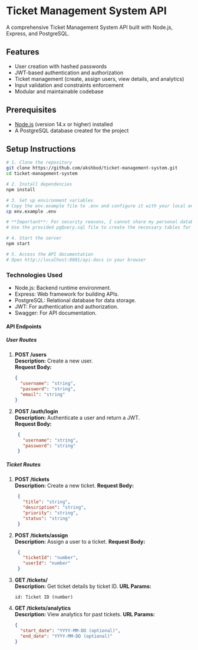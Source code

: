 # Ticket Management System API

A comprehensive Ticket Management System API built with Node.js, Express, and PostgreSQL.

## Features
- User creation with hashed passwords
- JWT-based authentication and authorization
- Ticket management (create, assign users, view details, and analytics)
- Input validation and constraints enforcement
- Modular and maintainable codebase

## Prerequisites
- [Node.js](https://nodejs.org/) (version 14.x or higher) installed
- A PostgreSQL database created for the project

## Setup Instructions

```bash
# 1. Clone the repository
git clone https://github.com/akshbod/ticket-management-system.git
cd ticket-management-system

# 2. Install dependencies
npm install

# 3. Set up environment variables
# Copy the env.example file to .env and configure it with your local environment variables
cp env.example .env

# **Important**: For security reasons, I cannot share my personal database credentials. Please use your own PostgreSQL instance and configure the credentials in the .env file.
# Use the provided pgQuery.sql file to create the necessary tables for the application.

# 4. Start the server
npm start

# 5. Access the API documentation
# Open http://localhost:8001/api-docs in your browser
```

### Technologies Used

- Node.js: Backend runtime environment.
- Express: Web framework for building APIs.
- PostgreSQL: Relational database for data storage.
- JWT: For authentication and authorization.
- Swagger: For API documentation.

#### API Endpoints

##### User Routes
1. **POST /users**  
   **Description:** Create a new user.  
   **Request Body:**  
   ```json
   {
     "username": "string",
     "password": "string",
     "email": "string"
   }
   ```
   
2. **POST /auth/login**  
   **Description:** Authenticate a user and return a JWT.  
   **Request Body:**
   ```json
    {
      "username": "string",
      "password": "string"
    }
   ```
##### Ticket Routes
1. **POST /tickets**  
   **Description:** Create a new ticket.
   **Request Body:**
   ```json
    {
      "title": "string",
      "description": "string",
      "priority": "string",
      "status": "string"
    }
   ```
2. **POST /tickets/assign**  
   **Description:** Assign a user to a ticket.
   **Request Body:**
   ```json
    {
      "ticketId": "number",
      "userId": "number"
    }
   ```
3. **GET /tickets/**  
   **Description:** Get ticket details by ticket ID.
   **URL Params:**
    ```
    id: Ticket ID (number)
    ```
4. **GET /tickets/analytics**  
   **Description:** View analytics for past tickets.
   **URL Params:**
    ```json
    {
      "start_date": "YYYY-MM-DD (optional)",
      "end_date": "YYYY-MM-DD (optional)"
    }
    ```


